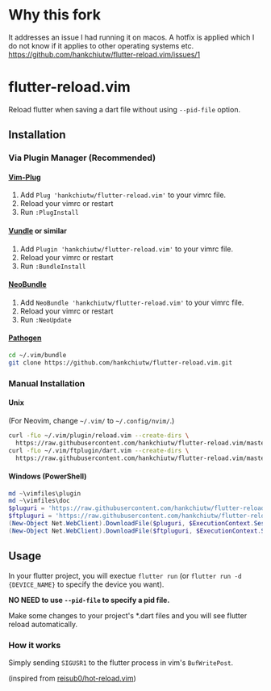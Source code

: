# Why this fork
It addresses an issue I had running it on macos. A hotfix is applied which I do not know if it applies to other operating systems etc.
https://github.com/hankchiutw/flutter-reload.vim/issues/1


# flutter-reload.vim

Reload flutter when saving a dart file without using `--pid-file` option.

## Installation

### Via Plugin Manager (Recommended)

#### [Vim-Plug](https://github.com/junegunn/vim-plug)

1. Add `Plug 'hankchiutw/flutter-reload.vim'` to your vimrc file.
2. Reload your vimrc or restart
3. Run `:PlugInstall`

#### [Vundle](https://github.com/VundleVim/Vundle.vim) or similar

1. Add `Plugin 'hankchiutw/flutter-reload.vim'` to your vimrc file.
2. Reload your vimrc or restart
3. Run `:BundleInstall`

#### [NeoBundle](https://github.com/Shougo/neobundle.vim)

1. Add `NeoBundle 'hankchiutw/flutter-reload.vim'` to your vimrc file.
2. Reload your vimrc or restart
3. Run `:NeoUpdate`

#### [Pathogen](https://github.com/tpope/vim-pathogen)

```sh
cd ~/.vim/bundle
git clone https://github.com/hankchiutw/flutter-reload.vim.git
```

### Manual Installation

#### Unix

(For Neovim, change `~/.vim/` to `~/.config/nvim/`.)

```sh
curl -fLo ~/.vim/plugin/reload.vim --create-dirs \
  https://raw.githubusercontent.com/hankchiutw/flutter-reload.vim/master/plugin/reload.vim
curl -fLo ~/.vim/ftplugin/dart.vim --create-dirs \
  https://raw.githubusercontent.com/hankchiutw/flutter-reload.vim/master/ftplugin/dart.vim
```

#### Windows (PowerShell)

```powershell
md ~\vimfiles\plugin
md ~\vimfiles\doc
$pluguri = 'https://raw.githubusercontent.com/hankchiutw/flutter-reload.vim/master/plugin/reload.vim'
$ftpluguri = 'https://raw.githubusercontent.com/hankchiutw/flutter-reload.vim/master/ftplugin/dart.vim'
(New-Object Net.WebClient).DownloadFile($pluguri, $ExecutionContext.SessionState.Path.GetUnresolvedProviderPathFromPSPath("~\vimfiles\plugin\reload.vim"))
(New-Object Net.WebClient).DownloadFile($ftpluguri, $ExecutionContext.SessionState.Path.GetUnresolvedProviderPathFromPSPath("~\vimfiles\ftplugin\dart.vim"))
```

## Usage

In your flutter project, you will exectue `flutter run` (or `flutter run -d {DEVICE_NAME}` to specify the device you want).

**NO NEED to use `--pid-file` to specify a pid file.**

Make some changes to your project's *.dart files and you will see flutter reload automatically.

### How it works

Simply sending `SIGUSR1` to the flutter process in vim's `BufWritePost`.

(inspired from [reisub0/hot-reload.vim](https://github.com/reisub0/hot-reload.vim))
